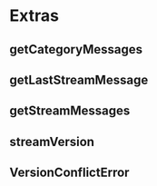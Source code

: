 # Extras

## getCategoryMessages

## getLastStreamMessage

## getStreamMessages

## streamVersion

## VersionConflictError
